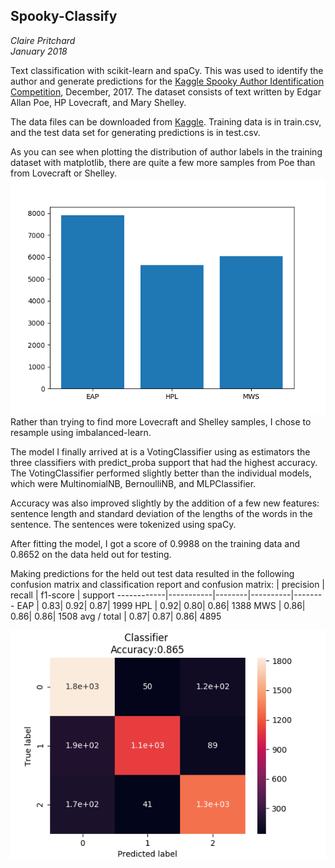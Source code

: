 ## Spooky-Classify ##
*Claire Pritchard*   
*January 2018*   

Text classification with scikit-learn and spaCy. This was used to identify the author 
and generate predictions for the [Kaggle Spooky Author Identification Competition](https://www.kaggle.com/c/spooky-author-identification),
December, 2017. The dataset consists of text written by Edgar Allan Poe, HP Lovecraft, and Mary Shelley.

The data files can be downloaded from [Kaggle](https://www.kaggle.com/c/spooky-author-identification/data).
Training data is in train.csv, and the test data set for generating predictions is in 
test.csv.

As you can see when plotting the distribution of author labels in the training dataset with matplotlib, there 
are quite a few more samples from Poe than from Lovecraft or Shelley. 
 ![Author distribution](images/authors_dist.png)
Rather than trying to find more Lovecraft and Shelley samples, I chose to resample using imbalanced-learn.

The model I finally arrived at is a VotingClassifier using as estimators the three classifiers with 
predict_proba support that had the highest accuracy. The VotingClassifier performed slightly better 
than the individual models, which were MultinomialNB, BernoulliNB, and MLPClassifier. 

Accuracy was also improved slightly by the addition of a few new features: sentence length
and standard deviation of the lengths of the words in the sentence. The sentences were tokenized
using spaCy.

After fitting the model, I got a score of 0.9988 on the training data and 0.8652 on the data 
held out for testing.

Making predictions for the held out test data resulted in the following confusion matrix and 
classification report and confusion matrix:
            | precision | recall | f1-score | support
------------|-----------|--------|----------|--------
        EAP |       0.83|    0.92|      0.87|    1999
        HPL |       0.92|    0.80|      0.86|    1388
        MWS |       0.86|    0.86|      0.86|    1508
avg / total |       0.87|    0.87|      0.86|    4895                         
                       

![Confusion matrix](images/confusion_matrix.png)
